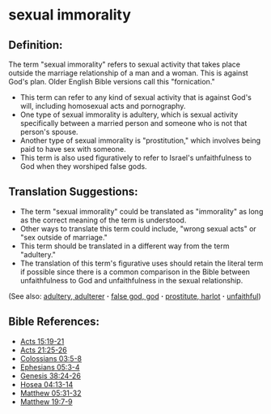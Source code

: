 # sexual immorality #

## Definition: ##

The term "sexual immorality" refers to sexual activity that takes place outside the marriage relationship of a man and a woman. This is against God's plan. Older English Bible versions call this "fornication."

* This term can refer to any kind of sexual activity that is against God's will, including homosexual acts and pornography.
* One type of sexual immorality is adultery, which is sexual activity specifically between a married person and someone who is not that person's spouse.
* Another type of sexual immorality is "prostitution," which involves being paid to have sex with someone.
* This term is also used figuratively to refer to Israel's unfaithfulness to God when they worshiped false gods.

## Translation Suggestions: ##

* The term "sexual immorality" could be translated as "immorality" as long as the correct meaning of the term is understood.
* Other ways to translate this term could include, "wrong sexual acts" or "sex outside of marriage."
* This term should be translated in a different way from the term "adultery."
* The translation of this term's figurative uses should retain the literal term if possible since there is a common comparison in the Bible between unfaithfulness to God and unfaithfulness in the sexual relationship.

(See also: [adultery, adulterer](../kt/adultery.md) **·** [false god, god](../kt/falsegod.md) **·** [prostitute, harlot](../other/prostitute.md) **·** [unfaithful](../kt/unfaithful.md))

## Bible References: ##

* [Acts 15:19-21](https://door43.org/en/bible/notes/act/15/19)
* [Acts 21:25-26](https://door43.org/en/bible/notes/act/21/25)
* [Colossians 03:5-8](https://door43.org/en/bible/notes/col/03/05)
* [Ephesians 05:3-4](https://door43.org/en/bible/notes/eph/05/03)
* [Genesis 38:24-26](https://door43.org/en/bible/notes/gen/38/24)
* [Hosea 04:13-14](https://door43.org/en/bible/notes/hos/04/13)
* [Matthew 05:31-32](https://door43.org/en/bible/notes/mat/05/31)
* [Matthew 19:7-9](https://door43.org/en/bible/notes/mat/19/07)

